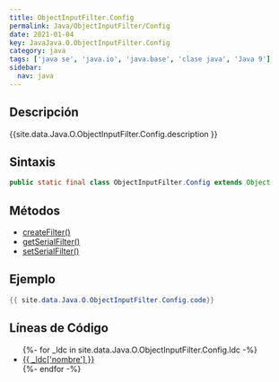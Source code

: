 ```yaml
---
title: ObjectInputFilter.Config
permalink: Java/ObjectInputFilter/Config
date: 2021-01-04
key: JavaJava.O.ObjectInputFilter.Config
category: java
tags: ['java se', 'java.io', 'java.base', 'clase java', 'Java 9']
sidebar: 
  nav: java
---
```


## Descripción
{{site.data.Java.O.ObjectInputFilter.Config.description }}

## Sintaxis
~~~java
public static final class ObjectInputFilter.Config extends Object
~~~

## Métodos
* [createFilter()](/Java/ObjectInputFilter/Config/createFilter)
* [getSerialFilter()](/Java/ObjectInputFilter/Config/getSerialFilter)
* [setSerialFilter()](/Java/ObjectInputFilter/Config/setSerialFilter)

## Ejemplo
~~~java
{{ site.data.Java.O.ObjectInputFilter.Config.code}}
~~~

## Líneas de Código
<ul>
{%- for _ldc in site.data.Java.O.ObjectInputFilter.Config.ldc -%}
   <li>
       <a href="{{_ldc['url'] }}">{{ _ldc['nombre'] }}</a>
   </li>
{%- endfor -%}
</ul>
